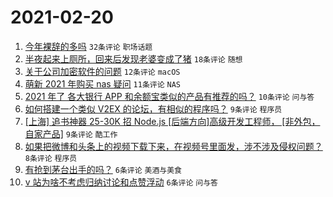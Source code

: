 # 2021-02-20

1. [今年裸辞的多吗](https://www.v2ex.com/t/754455) `32条评论` `职场话题`
1. [半夜起来上厕所，回来后发现老婆变成了猪](https://www.v2ex.com/t/754441) `18条评论` `随想`
1. [关于公司加密软件的问题](https://www.v2ex.com/t/754459) `12条评论` `macOS`
1. [萌新 2021 年购买 nas 疑问](https://www.v2ex.com/t/754464) `11条评论` `NAS`
1. [2021 年了 各大银行 APP 和余额宝类似的产品有推荐的吗？](https://www.v2ex.com/t/754463) `10条评论` `问与答`
1. [如何搭建一个类似 V2EX 的论坛，有相似的程序吗？](https://www.v2ex.com/t/754453) `9条评论` `程序员`
1. [[上海] 追书神器 25-30K 招 Node.js [后端方向]高级开发工程师， [非外包，自家产品]](https://www.v2ex.com/t/754449) `9条评论` `酷工作`
1. [如果把微博和头条上的视频下载下来，在视频号里面发，涉不涉及侵权问题？](https://www.v2ex.com/t/754467) `8条评论` `程序员`
1. [有抢到茅台出手的吗？](https://www.v2ex.com/t/754466) `6条评论` `美酒与美食`
1. [v 站为啥不考虑归纳讨论和点赞浮动](https://www.v2ex.com/t/754445) `6条评论` `问与答`
